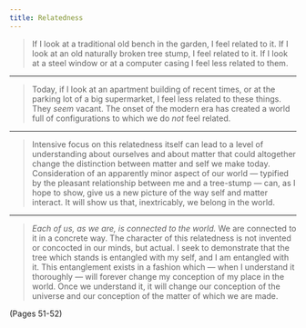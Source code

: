 ```yaml
---
title: Relatedness
---
```


> If I look at a traditional old bench in the garden, I feel related to it. If I look at an old naturally broken tree stump, I feel related to it. If I look at a steel window or at a computer casing I feel less related to them.

---

> Today, if I look at an apartment building of recent times, or at the parking lot of a big supermarket, I feel less related to these things. They *seem* vacant. The onset of the modern era has created a world full of configurations to which we do *not* feel related.

---

> Intensive focus on this relatedness itself can lead to a level of understanding about ourselves and about matter that could altogether change the distinction between matter and self we make today. Consideration of an apparently minor aspect of our world — typified by the pleasant relationship between me and a tree-stump — can, as I hope to show, give us a new picture of the way self and matter interact. It will show us that, inextricably, we belong in the world.

---

> *Each of us, as we are, is connected to the world.* We are connected to it in a concrete way. The character of this relatedness is not invented or concocted in our minds, but actual. I seek to demonstrate that the tree which stands is entangled with my self, and I am entangled with it. This entanglement exists in a fashion which — when I understand it thoroughly — will forever change my conception of my place in the world. Once we understand it, it will change our conception of the universe and our conception of the matter of which we are made.

(Pages 51-52)